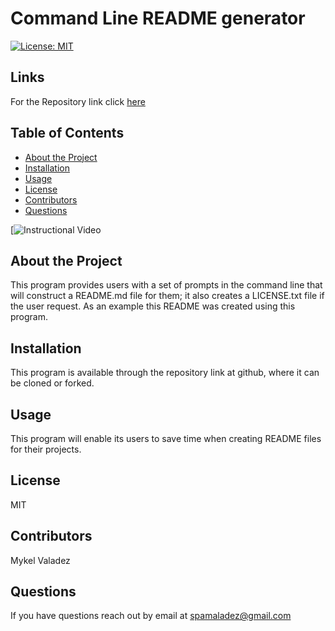 
# Command Line README generator

[![License: MIT](https://img.shields.io/badge/License-MIT-yellow.svg)](https://opensource.org/licenses/MIT)

## Links 


For the Repository link click [here](https://github.com/valadezMykel/CommandLine_README_Constructor)


## Table of Contents

* [About the Project](#about-the-project)
* [Installation](#installation)
* [Usage](#usage)
* [License](#license)
* [Contributors](#contributors)
* [Questions](#questions)

[![Instructional Video](https://youtu.be/m8gSvJ9lvxE)


## About the Project

This program provides users with a set of prompts in the command line that will construct a README.md file for them; it also creates a LICENSE.txt file if the user request.  As an example this README was created using this program.


## Installation

This program is available through the repository link at github, where it can be cloned or forked.


## Usage

This program will enable its users to save time when creating README files for their projects.


## License

MIT


## Contributors

Mykel Valadez


## Questions

If you have questions reach out by email at spamaladez@gmail.com